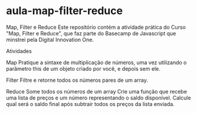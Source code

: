 # aula-map-filter-reduce

Map, Filter e Reduce
Este repositório contém a atividade prática do Curso "Map, Filter e Reduce", que faz parte do Basecamp de Javascript que minstrei pela Digital Innovation One.

Atividades

Map
  Pratique a sintaxe de multiplicação de números, uma vez utilizando o parâmetro this de um objeto criado por você, e depois sem ele.


Filter
  Filtre e retorne todos os números pares de um array.


Reduce
  Some todos os números de um array
Crie uma função que recebe uma lista de preços e um número representando o saldo disponível. Calcule qual será o saldo final após subtrair todos os preços da lista enviada.
